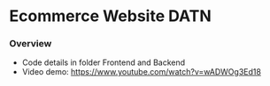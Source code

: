 # Ecommerce Website DATN

### Overview
- Code details in folder Frontend and Backend
- Video demo: https://www.youtube.com/watch?v=wADWOg3Ed18
